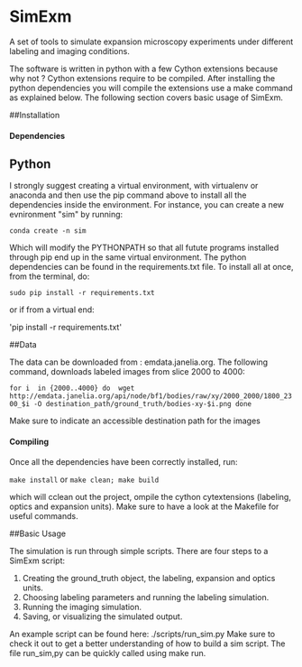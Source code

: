 # SimExm
A set of tools to simulate expansion microscopy experiments under different labeling and imaging conditions. 

The software is written in python with a few Cython extensions because why not ? Cython extensions require to be compiled. After installing the python dependencies you will compile the extensions use a make command as explained below. The following section covers basic usage of SimExm.


##Installation

#### Dependencies

## Python 

I strongly suggest creating a virtual environment, with virtualenv or anaconda and then use the pip command above to install all the dependencies inside the environment. For instance, you can create a new evnironment "sim" by running:

`conda create -n sim`

Which will modify the PYTHONPATH so that all futute programs installed through pip end up in the same virtual environment.
The python dependencies can be found in the requirements.txt file. To install all at once, from the terminal, do:

`sudo pip install -r requirements.txt`  

or if from a virtual end:

'pip install -r requirements.txt'

##Data

The data can be downloaded from : emdata.janelia.org. The following command, downloads labeled images from slice 2000 to 4000:

`for i  in {2000..4000}
do 
    wget http://emdata.janelia.org/api/node/bf1/bodies/raw/xy/2000_2000/1800_2300_$i -O destination_path/ground_truth/bodies-xy-$i.png
done`

Make sure to indicate an accessible destination path for the images

#### Compiling

Once all the dependencies have been correctly installed, run:  

`make install` or `make clean; make build`

which will cclean out the project, ompile the cython cytextensions (labeling, optics and expansion units).
Make sure to have a look at the Makefile for useful commands.

##Basic Usage

The simulation is run through simple scripts. There are four steps to a SimExm script:  

1. Creating the ground_truth object, the labeling, expansion and optics units.
2. Choosing labeling parameters and running the labeling simulation.
2. Running the imaging simulation.
3. Saving, or visualizing the simulated output.

An example script can be found here: ./scripts/run_sim.py
Make sure to check it out to get a better understanding of how to build a sim script.
The file run_sim,py can be quickly called using make run.



